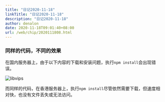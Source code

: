 ```yaml
---
title: "日记2020-11-18"
linkTitle: "日记2020-11-18"
description: "日记2020-11-18"
author: denalon
date: 2020-11-18T09:01:40+08:00
url: /web/chip/2020111808.html
---
```


### 同样的代码，不同的效果

在国内服务器上，由于以下内容的下载和安装问题，执行`npm install`会出现错误。

![libvips](https://base.oribos.city/images/2020/11/20201118160831.png)

而同样的代码，在香港服务器上，执行`npm install`尽管依然需要下载，但速度相对快，也没有文件丢失或无法访问。